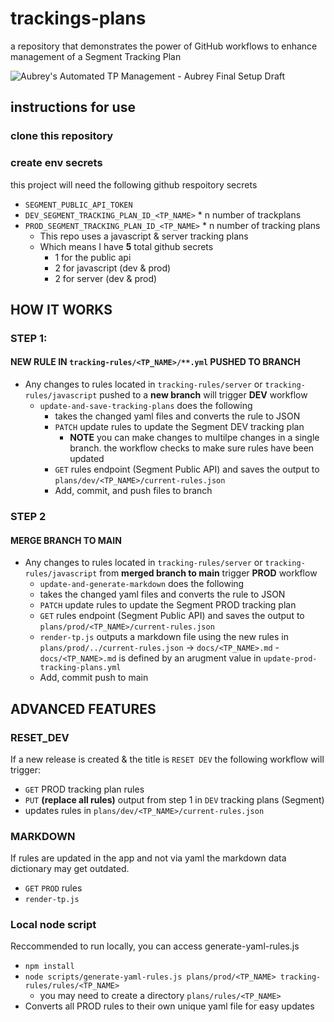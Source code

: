 # trackings-plans
a repository that demonstrates the power of GitHub workflows to enhance management of a Segment Tracking Plan

![Aubrey's Automated TP Management - Aubrey Final Setup Draft](https://github.com/user-attachments/assets/83d617e5-8f52-40b1-afd8-956010b4d662)

## instructions for use

### clone this repository
### create env secrets 
this project will need the following github respoitory secrets 
- `SEGMENT_PUBLIC_API_TOKEN`
- `DEV_SEGMENT_TRACKING_PLAN_ID_<TP_NAME>` * n number of trackplans
- `PROD_SEGMENT_TRACKING_PLAN_ID_<TP_NAME>` * n number of tracking plans
  - This repo uses a javascript & server tracking plans
  - Which means I have **5** total github secrets
    - 1 for the public api
    - 2 for javascript (dev & prod)
    - 2 for server (dev & prod)  

## HOW IT WORKS 

### STEP 1:

#### NEW RULE IN `tracking-rules/<TP_NAME>/**.yml` PUSHED TO BRANCH 

- Any changes to rules located in `tracking-rules/server` or `tracking-rules/javascript` pushed to a **new branch** will trigger **DEV** workflow
  - `update-and-save-tracking-plans` does the following
    - takes the changed yaml files and converts the rule to JSON
    - `PATCH` update rules to update the Segment DEV tracking plan
      - **NOTE** you can make changes to multilpe changes in a single branch. the workflow checks to make sure rules have been updated
    - `GET` rules endpoint (Segment Public API) and saves the output to `plans/dev/<TP_NAME>/current-rules.json` 
    - Add, commit, and push files to branch        

### STEP 2

#### MERGE BRANCH TO MAIN

- Any changes to rules located in `tracking-rules/server` or `tracking-rules/javascript` from **merged branch to main** trigger **PROD** workflow 
  -  `update-and-generate-markdown` does the following
    -  takes the changed yaml files and converts the rule to JSON
    - `PATCH` update rules to update the Segment PROD tracking plan
    - `GET` rules endpoint (Segment Public API) and saves the output to `plans/prod/<TP_NAME>/current-rules.json`
    -  `render-tp.js` outputs a markdown file using the new rules in `plans/prod/../current-rules.json` -> `docs/<TP_NAME>.md`
      -  `docs/<TP_NAME>.md` is defined by an arugment value in `update-prod-tracking-plans.yml`
    - Add, commit push to main
 
## ADVANCED FEATURES

### RESET_DEV

If a new release is created & the title is `RESET DEV` the following workflow will trigger:
- `GET` PROD tracking plan rules
- `PUT` **(replace all rules)** output from step 1 in `DEV` tracking plans (Segment)
- updates rules in `plans/dev/<TP_NAME>/current-rules.json`

### MARKDOWN
If rules are updated in the app and not via yaml the markdown data dictionary may get outdated.
- `GET` `PROD` rules
- `render-tp.js`

### Local node script
Reccommended to run locally, you can access generate-yaml-rules.js
- `npm install`
- `node scripts/generate-yaml-rules.js plans/prod/<TP_NAME> tracking-rules/rules/<TP_NAME>` 
    - you may need to create a directory `plans/rules/<TP_NAME>`
- Converts all PROD rules to their own unique yaml file for easy updates

